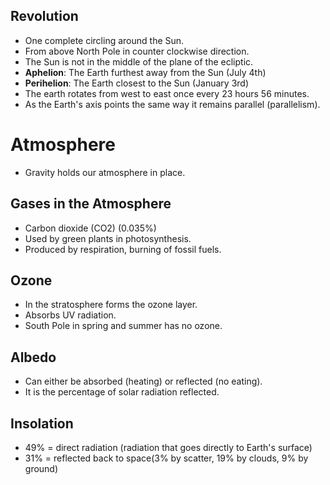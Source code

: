 ## Revolution

- One complete circling around the Sun.
- From above North Pole in counter clockwise direction.
- The Sun is not in the middle of the plane of the ecliptic.
- **Aphelion**: The Earth furthest away from the Sun (July 4th)
- **Perihelion**: The Earth closest to the Sun (January 3rd)
- The earth rotates from west to east once every 23 hours 56 minutes.
- As the Earth's axis points the same way it remains parallel (parallelism).



# Atmosphere

- Gravity holds our atmosphere in place.

## Gases in the Atmosphere

- Carbon dioxide (CO2) (0.035%)
- Used by green plants in photosynthesis.
- Produced by respiration, burning of fossil fuels.

## Ozone

- In the stratosphere forms the ozone layer.
- Absorbs UV radiation.
- South Pole in spring and summer has no ozone.

## Albedo

- Can either be absorbed (heating) or reflected (no eating).
- It is the percentage of solar radiation reflected.

## Insolation

- 49% = direct radiation (radiation that goes directly to Earth's surface)
- 31% = reflected back to space(3% by scatter, 19% by clouds, 9% by ground)